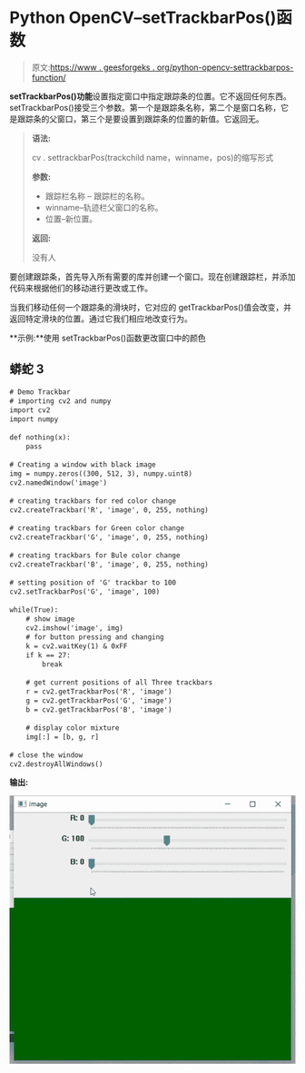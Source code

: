 # Python OpenCV–setTrackbarPos()函数

> 原文:[https://www . geesforgeks . org/python-opencv-settrackbarpos-function/](https://www.geeksforgeeks.org/python-opencv-settrackbarpos-function/)

**setTrackbarPos()功能**设置指定窗口中指定跟踪条的位置。它不返回任何东西。setTrackbarPos()接受三个参数。第一个是跟踪条名称，第二个是窗口名称，它是跟踪条的父窗口，第三个是要设置到跟踪条的位置的新值。它返回无。

> **语法:**
> 
> cv . settrackbarPos(trackchild name，winname，pos)的缩写形式
> 
> **参数:**
> 
> *   跟踪栏名称 – 跟踪栏的名称。
> *   winname–轨迹栏父窗口的名称。
> *   位置–新位置。
> 
> **返回:**
> 
> 没有人

要创建跟踪条，首先导入所有需要的库并创建一个窗口。现在创建跟踪栏，并添加代码来根据他们的移动进行更改或工作。

当我们移动任何一个跟踪条的滑块时，它对应的 getTrackbarPos()值会改变，并返回特定滑块的位置。通过它我们相应地改变行为。

**示例:**使用 setTrackbarPos()函数更改窗口中的颜色

## 蟒蛇 3

```
# Demo Trackbar
# importing cv2 and numpy
import cv2
import numpy

def nothing(x):
    pass

# Creating a window with black image
img = numpy.zeros((300, 512, 3), numpy.uint8)
cv2.namedWindow('image')

# creating trackbars for red color change
cv2.createTrackbar('R', 'image', 0, 255, nothing)

# creating trackbars for Green color change
cv2.createTrackbar('G', 'image', 0, 255, nothing)

# creating trackbars for Bule color change
cv2.createTrackbar('B', 'image', 0, 255, nothing)

# setting position of 'G' trackbar to 100
cv2.setTrackbarPos('G', 'image', 100)

while(True):
    # show image
    cv2.imshow('image', img)
    # for button pressing and changing
    k = cv2.waitKey(1) & 0xFF
    if k == 27:
        break

    # get current positions of all Three trackbars
    r = cv2.getTrackbarPos('R', 'image')
    g = cv2.getTrackbarPos('G', 'image')
    b = cv2.getTrackbarPos('B', 'image')

    # display color mixture
    img[:] = [b, g, r]

# close the window
cv2.destroyAllWindows()
```

**输出:**

![](img/b1e1d8f7257b7735bcdffe45192c574d.png)